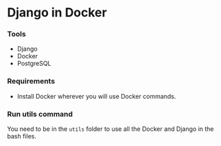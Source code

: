 # Django in Docker

### Tools
- Django
- Docker
- PostgreSQL

### Requirements
- Install Docker wherever you will use Docker commands.

### Run utils command
You need to be in the `utils` folder to use all the Docker and Django in the bash files.